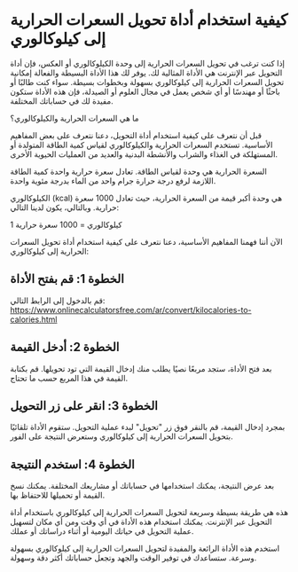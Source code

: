 كيفية استخدام أداة تحويل السعرات الحرارية إلى كيلوكالوري
========================================================

إذا كنت ترغب في تحويل السعرات الحرارية إلى وحدة الكيلوكالوري أو العكس، فإن أداة التحويل عبر الإنترنت هي الأداة المثالية لك. يوفر لك هذا الأداة البسيطة والفعالة إمكانية تحويل السعرات الحرارية إلى كيلوكالوري بسهولة وبخطوات بسيطة. سواء كنت طالبًا أو باحثًا أو مهندسًا أو أي شخص يعمل في مجال العلوم أو الصيدلة، فإن هذه الأداة ستكون مفيدة لك في حساباتك المختلفة.

ما هي السعرات الحرارية والكيلوكالوري؟

قبل أن نتعرف على كيفية استخدام أداة التحويل، دعنا نتعرف على بعض المفاهيم الأساسية. تستخدم السعرات الحرارية والكيلوكالوري لقياس كمية الطاقة المتولدة أو المستهلكة في الغذاء والشراب والأنشطة البدنية والعديد من العمليات الحيوية الأخرى.

السعرة الحرارية هي وحدة لقياس الطاقة. تعادل سعرة حرارية واحدة كمية الطاقة اللازمة لرفع درجة حرارة جرام واحد من الماء بدرجة مئوية واحدة.

الكيلوكالوري (kcal) هي وحدة أكبر قيمة من السعرة الحرارية، حيث تعادل 1000 سعرة حرارية. وبالتالي، يكون لدينا التالي:

1 كيلوكالوري = 1000 سعرة حرارية

الآن أننا فهمنا المفاهيم الأساسية، دعنا نتعرف على كيفية استخدام أداة تحويل السعرات الحرارية إلى كيلوكالوري:

الخطوة 1: قم بفتح الأداة
------------------------

قم بالدخول إلى الرابط التالي: <https://www.onlinecalculatorsfree.com/ar/convert/kilocalories-to-calories.html>

الخطوة 2: أدخل القيمة
---------------------

بعد فتح الأداة، ستجد مربعًا نصيًا يطلب منك إدخال القيمة التي تود تحويلها. قم بكتابة القيمة في هذا المربع حسب ما تحتاج.

الخطوة 3: انقر على زر التحويل
-----------------------------

بمجرد إدخال القيمة، قم بالنقر فوق زر "تحويل" لبدء عملية التحويل. ستقوم الأداة تلقائيًا بتحويل السعرات الحرارية إلى كيلوكالوري وستعرض النتيجة على الفور.

الخطوة 4: استخدم النتيجة
------------------------

بعد عرض النتيجة، يمكنك استخدامها في حساباتك أو مشاريعك المختلفة. يمكنك نسخ القيمة أو تحميلها للاحتفاظ بها.

هذه هي طريقة بسيطة وسريعة لتحويل السعرات الحرارية إلى كيلوكالوري باستخدام أداة التحويل عبر الإنترنت. يمكنك استخدام هذه الأداة في أي وقت ومن أي مكان لتسهيل عملية التحويل في حياتك اليومية أو أثناء دراساتك أو عملك.

استخدم هذه الأداة الرائعة والمفيدة لتحويل السعرات الحرارية إلى كيلوكالوري بسهولة وسرعة. ستساعدك في توفير الوقت والجهد وتجعل حساباتك أكثر دقة وسهولة.